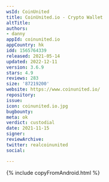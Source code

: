 ```yaml
---
wsId: CoinUnited
title: CoinUnited.io - Crypto Wallet
altTitle: 
authors:
- danny
appId: coinunited.io
appCountry: hk
idd: 1565764339
released: 2021-05-14
updated: 2022-12-11
version: 3.6.9
stars: 4.9
reviews: 283
size: '87219200'
website: https://www.coinunited.io/
repository: 
issue: 
icon: coinunited.io.jpg
bugbounty: 
meta: ok
verdict: custodial
date: 2021-11-15
signer: 
reviewArchive: 
twitter: realcoinunited
social: 

---
```


{% include copyFromAndroid.html %}
